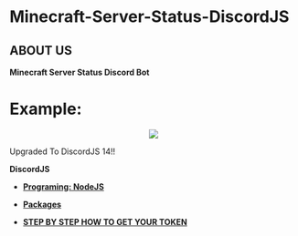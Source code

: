 # Minecraft-Server-Status-DiscordJS

## ABOUT US

**Minecraft Server Status Discord Bot**

<h1>Example:</h1>

<p align="center">
   <img src="https://media.discordapp.net/attachments/1050280718779035670/1082086061766881441/image.png" />
</p>

<p>Upgraded To DiscordJS 14!!</p>

**DiscordJS**

- **[Programing: NodeJS](https://en.wikipedia.org/wiki/Node.js)** 
- **[Packages](https://github.com/Roomysteve12/Minecraft-Server-Status-DiscordJS/blob/main/package.json)**

- **[STEP BY STEP HOW TO GET YOUR TOKEN](https://github.com/Roomysteve12/Minecraft-Server-Status-DiscordJS/blob/main/readthis)**

